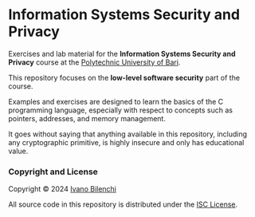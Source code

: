 # Information Systems Security and Privacy

Exercises and lab material for the **Information Systems Security and Privacy** course
at the [Polytechnic University of Bari](https://www.poliba.it).

This repository focuses on the **low-level software security** part of the course.

Examples and exercises are designed to learn the basics of the C programming language,
especially with respect to concepts such as pointers, addresses, and memory management.

It goes without saying that anything available in this repository, including any cryptographic
primitive, is highly insecure and only has educational value.

### Copyright and License

Copyright © 2024 [Ivano Bilenchi](https://ivanobilenchi.com)

All source code in this repository is distributed under the [ISC License](LICENSE).
